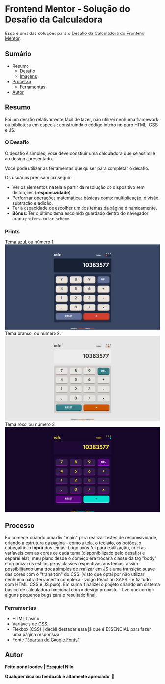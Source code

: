 # Frontend Mentor - Solução do Desafio da Calculadora

Essa é uma das soluções para o [Desafio da Calculadora do Frontend Mentor](https://www.frontendmentor.io/challenges/calculator-app-9lteq5N29).

## Sumário

- [Resumo](#overview)
  - [Desafio](#the-challenge)
  - [Imagens](#screenshot)
- [Processo](#my-process)
  - [Ferramentas](#built-with)
- [Autor](#author)

## Resumo
Foi um desafio relativamente fácil de fazer, não utilizei nenhuma framework ou biblioteca em especial; construindo o código inteiro no puro HTML, CSS e JS.

### O Desafio

O desafio é simples, você deve construir uma calculadora que se assimile ao design apresentado.

Você pode utilizar as ferramentas que quiser para completar o desafio.

Os usuários precisam conseguir:

- Ver os elementos na tela a partir da resolução do dispositivo sem distorções (**responsividade**).
- Performar operações matemáticas básicas como: multiplicação, divisão, subtração e adição.
- Ter a capacidade de escolher um dos temas da página dinamicamente.
- **Bônus**: Ter o último tema escolhido guardado dentro do navegador como `prefers-color-scheme`.

### Prints

Tema azul, ou número 1.
![](./screenshots/desktop_blue.png)
Tema branco, ou número 2.
![](./screenshots/desktop_white.png)
Tema roxo, ou número 3.
![](./screenshots/desktop_purple.png)

## Processo
Eu comecei criando uma div "main" para realizar testes de responsividade, criando a estrutura da página - como a tela, o teclado, os botões, o cabeçalho, o **input** dos temas.
Logo após fui para estilização, criei as varíaveis com as cores de cada tema (disponibilizado pelo desafio) e separei elas; meu plano desde o começo era trocar a classe da tag "body" e organizar os estilos pelas classes respectivas aos temas, assim possibilitando uma troca simples de realizar em JS e uma transição suave das cores com o "transition" do CSS. (visto que optei por não utilizar nenhuma outra ferramenta complexa - vulgo React ou SASS - e fiz tudo com HTML, CSS e JS puro).
Em suma, finalizei o projeto criando um sistema básico de calculadora funcional com o design proposto - tive que corrigir alguns pequenos bugs para o resultado final.

### Ferramentas

- HTML básico.
- Variáveis de CSS.
- Flexbox (CSS) | decidi destacar essa já que é ESSENCIAL para fazer uma página responsiva.
- Fonte ["Spartan do Google Fonts"](https://fonts.googleapis.com/css2?family=Spartan:wght@700&display=swap)

## Autor
**Feito por niloodev | Ezequiel Nilo**

**Qualquer dica ou feedback é altamente apreciado! 🐸**